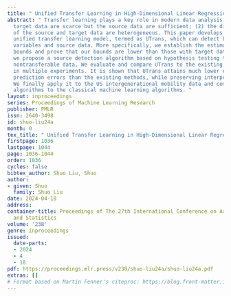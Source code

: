 ```yaml
---
title: " Unified Transfer Learning in High-Dimensional Linear Regression "
abstract: " Transfer learning plays a key role in modern data analysis when: (1) the
  target data are scarce but the source data are sufficient; (2) the distributions
  of the source and target data are heterogeneous. This paper develops an interpretable
  unified transfer learning model, termed as UTrans, which can detect both transferable
  variables and source data. More specifically, we establish the estimation error
  bounds and prove that our bounds are lower than those with target data only. Besides,
  we propose a source detection algorithm based on hypothesis testing to exclude the
  nontransferable data. We evaluate and compare UTrans to the existing algorithms
  in multiple experiments. It is shown that UTrans attains much lower estimation and
  prediction errors than the existing methods, while preserving interpretability.
  We finally apply it to the US intergenerational mobility data and compare our proposed
  algorithms to the classical machine learning algorithms. "
layout: inproceedings
series: Proceedings of Machine Learning Research
publisher: PMLR
issn: 2640-3498
id: shuo-liu24a
month: 0
tex_title: " Unified Transfer Learning in High-Dimensional Linear Regression "
firstpage: 1036
lastpage: 1044
page: 1036-1044
order: 1036
cycles: false
bibtex_author: Shuo Liu, Shuo
author:
- given: Shuo
  family: Shuo Liu
date: 2024-04-18
address:
container-title: Proceedings of The 27th International Conference on Artificial Intelligence
  and Statistics
volume: '238'
genre: inproceedings
issued:
  date-parts:
  - 2024
  - 4
  - 18
pdf: https://proceedings.mlr.press/v238/shuo-liu24a/shuo-liu24a.pdf
extras: []
# Format based on Martin Fenner's citeproc: https://blog.front-matter.io/posts/citeproc-yaml-for-bibliographies/
---
```

